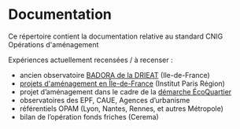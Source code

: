 
# Documentation 

Ce répertoire contient la documentation relative au standard CNIG Opérations d'aménagement


Expériences actuellement recensées / à recenser :
- ancien observatoire [BADORA de la DRIEAT](https://www.drieat.ile-de-france.developpement-durable.gouv.fr/badora-la-base-de-donnees-regionale-de-l-a12376.html) (Ile-de-France)
- [projets d'aménagement en Île-de-France](https://www.institutparisregion.fr/uploads/ExportData/projets_amenagement.html) (Institut Paris Région)
- projet d’aménagement dans le cadre de la [démarche ÉcoQuartier](http://www.ecoquartiers.logement.gouv.fr/)
- observatoires des EPF, CAUE, Agences d’urbanisme
- référentiels OPAM (Lyon, Nantes, Rennes, et autres Métropole)
- bilan de l’opération fonds friches (Cerema)
